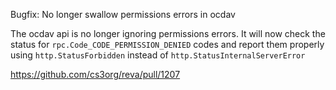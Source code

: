 Bugfix: No longer swallow permissions errors in ocdav

The ocdav api is no longer ignoring permissions errors.
It will now check the status for `rpc.Code_CODE_PERMISSION_DENIED` codes and report them properly using `http.StatusForbidden` instead of `http.StatusInternalServerError`

https://github.com/cs3org/reva/pull/1207
